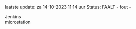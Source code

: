 laatste update: 
za 14-10-2023 11:14   uur 
Status: FAALT - fout - 
<div class="service R">Jenkins</div><div class="service R">microstation</div>
